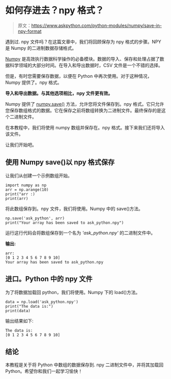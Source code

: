 # 如何存进去？npy 格式？

> 原文：<https://www.askpython.com/python-modules/numpy/save-in-npy-format>

遇到过. npy 文件吗？在这篇文章中，我们将回顾保存为 npy 格式的步骤。NPY 是 Numpy 的二进制数据存储格式。

[Numpy](https://www.askpython.com/python-modules/numpy/python-numpy-module) 是高效执行数据科学操作的必备模块。数据的导入、保存和处理占据了数据科学领域的大部分时间。在导入和导出数据时，CSV 文件是一个不错的选择。

但是，有时您需要保存数据，以便在 Python 中再次使用。对于这种情况，Numpy 提供了。npy 格式。

**导入和导出数据。与其他选项相比，npy 文件更有效。**

Numpy 提供了 [numpy.save()](https://numpy.org/doc/stable/reference/generated/numpy.save.html) 方法，允许您将文件保存到。npy 格式。它只允许您保存数组格式的数据。它在保存之前将数组转换为二进制文件。最终保存的是这个二进制文件。

在本教程中，我们将使用 numpy 数组并保存在。npy 格式。接下来我们还将导入该文件。

让我们开始吧。

## 使用 Numpy save()以 npy 格式保存

让我们从创建一个示例数组开始。

```
import numpy as np 
arr = np.arange(10)
print("arr :) 
print(arr)

```

将此数组保存到。npy 文件，我们将使用。Numpy 中的 save()方法。

```
np.save('ask_python', arr)
print("Your array has been saved to ask_python.npy")

```

运行这行代码会将数组保存到一个名为 *'ask_python.npy'* 的二进制文件中。

**输出:**

```
arr:
[0 1 2 3 4 5 6 7 8 9 10]
Your array has been saved to ask_python.npy

```

## 进口。Python 中的 npy 文件

为了将数据加载回 python，我们将使用。Numpy 下的 load()方法。

```
data = np.load('ask_python.npy')
print("The data is:")
print(data)

```

输出结果如下:

```
The data is:
[0 1 2 3 4 5 6 7 8 9 10]

```

## 结论

本教程是关于将 Python 中数组的数据保存到. npy 二进制文件中，并将其加载回 Python。希望你和我们一起学习愉快！